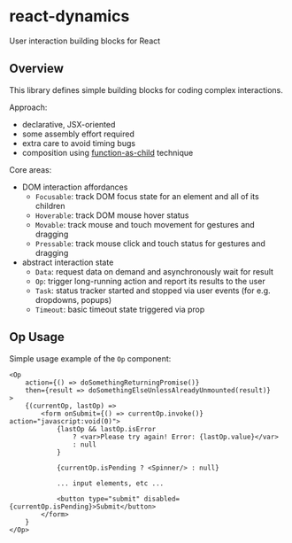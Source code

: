 # react-dynamics

User interaction building blocks for React

## Overview

This library defines simple building blocks for coding complex interactions.

Approach:

- declarative, JSX-oriented
- some assembly effort required
- extra care to avoid timing bugs
- composition using [function-as-child](https://medium.com/merrickchristensen/function-as-child-components-5f3920a9ace9) technique

Core areas:

- DOM interaction affordances
    - `Focusable`: track DOM focus state for an element and all of its children
    - `Hoverable`: track DOM mouse hover status
    - `Movable`: track mouse and touch movement for gestures and dragging
    - `Pressable`: track mouse click and touch status for gestures and dragging
- abstract interaction state
    - `Data`: request data on demand and asynchronously wait for result
    - `Op`: trigger long-running action and report its results to the user
    - `Task`: status tracker started and stopped via user events (for e.g. dropdowns, popups)
    - `Timeout`: basic timeout state triggered via prop

## Op Usage

Simple usage example of the `Op` component:

```
<Op
    action={() => doSomethingReturningPromise()}
    then={result => doSomethingElseUnlessAlreadyUnmounted(result)}
>
    {(currentOp, lastOp) =>
        <form onSubmit={() => currentOp.invoke()} action="javascript:void(0)">
            {lastOp && lastOp.isError
                ? <var>Please try again! Error: {lastOp.value}</var>
                : null
            }

            {currentOp.isPending ? <Spinner/> : null}

            ... input elements, etc ...

            <button type="submit" disabled={currentOp.isPending}>Submit</button>
        </form>
    }
</Op>
```
